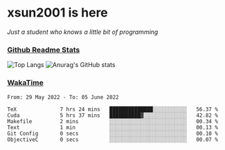 # xsun2001 is here

*Just a student who knows a little bit of programming*

### [Github Readme Stats](https://github.com/anuraghazra/github-readme-stats)

![Top Langs](https://github-readme-stats.vercel.app/api/top-langs/?username=xsun2001&layout=compact&theme=radical) ![Anurag's GitHub stats](https://github-readme-stats.vercel.app/api?username=xsun2001&show_icons=true&theme=radical)

### [WakaTime](https://wakatime.com)

<!--START_SECTION:waka-->

```text
From: 29 May 2022 - To: 05 June 2022

TeX              7 hrs 24 mins   ██████████████░░░░░░░░░░░   56.37 %
Cuda             5 hrs 37 mins   ██████████▓░░░░░░░░░░░░░░   42.82 %
Makefile         2 mins          ░░░░░░░░░░░░░░░░░░░░░░░░░   00.34 %
Text             1 min           ░░░░░░░░░░░░░░░░░░░░░░░░░   00.13 %
Git Config       0 secs          ░░░░░░░░░░░░░░░░░░░░░░░░░   00.10 %
ObjectiveC       0 secs          ░░░░░░░░░░░░░░░░░░░░░░░░░   00.07 %
```

<!--END_SECTION:waka-->
